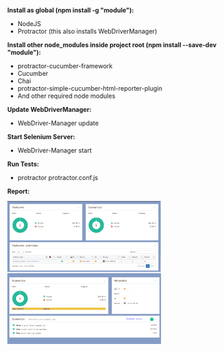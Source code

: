 **Install as global (npm install -g "module"):**
* NodeJS
* Protractor (this also installs WebDriverManager)

**Install other node_modules inside project root (npm install --save-dev "module"):**
* protractor-cucumber-framework
* Cucumber
* Chai
* protractor-simple-cucumber-html-reporter-plugin
* And other required node modules

**Update WebDriverManager:**
* WebDriver-Manager update

**Start Selenium Server:**
* WebDriver-Manager start

**Run Tests:**
* protractor protractor.conf.js

**Report:**
<div align="left">
  <img src="images/report_1.png" width="350">
  <img src="images/report_2.png" width="350">
</div>
